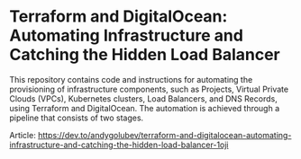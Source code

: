 # Terraform and DigitalOcean: Automating Infrastructure and Catching the Hidden Load Balancer

This repository contains code and instructions for automating the provisioning of infrastructure components, such as Projects, Virtual Private Clouds (VPCs), Kubernetes clusters, Load Balancers, and DNS Records, using Terraform and DigitalOcean. The automation is achieved through a pipeline that consists of two stages.

Article: https://dev.to/andygolubev/terraform-and-digitalocean-automating-infrastructure-and-catching-the-hidden-load-balancer-1oji